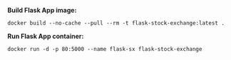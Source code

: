 **Build Flask App image:**

`docker build --no-cache --pull --rm -t flask-stock-exchange:latest .`

**Run Flask App container:**

`docker run -d -p 80:5000 --name flask-sx flask-stock-exchange`